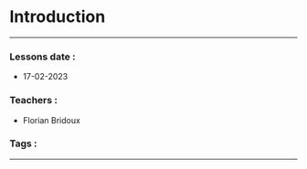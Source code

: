 # Introduction
---
### Lessons date :
- 17-02-2023

### Teachers :
- Florian Bridoux

### Tags :


---

